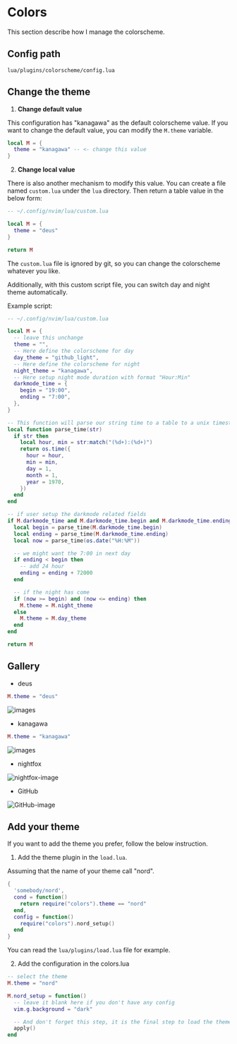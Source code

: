 # Colors

This section describe how I manage the colorscheme.

## Config path

```text
lua/plugins/colorscheme/config.lua
```

## Change the theme

1. **Change default value**

This configuration has "kanagawa" as the default colorscheme value.
If you want to change the default value, you can modify the `M.theme` variable.

```lua
local M = {
  theme = "kanagawa" -- <- change this value
}
```

2. **Change local value**

There is also another mechanism to modify this value.
You can create a file named `custom.lua` under the `lua` directory.
Then return a table value in the below form:

```lua
-- ~/.config/nvim/lua/custom.lua

local M = {
  theme = "deus"
}

return M
```

The `custom.lua` file is ignored by git, so you can change the colorscheme whatever you like.

Additionally, with this custom script file, you can switch day and night theme
automatically.

Example script:

```lua
-- ~/.config/nvim/lua/custom.lua

local M = {
  -- leave this unchange
  theme = "",
  -- Here define the colorscheme for day
  day_theme = "github_light",
  -- Here define the colorscheme for night
  night_theme = "kanagawa",
  -- Here setup night mode duration with format "Hour:Min"
  darkmode_time = {
    begin = "19:00",
    ending = "7:00",
  },
}

-- This function will parse our string time to a table to a unix timestamp
local function parse_time(str)
  if str then
    local hour, min = str:match("(%d+):(%d+)")
    return os.time({
      hour = hour,
      min = min,
      day = 1,
      month = 1,
      year = 1970,
    })
  end
end

-- if user setup the darkmode related fields
if M.darkmode_time and M.darkmode_time.begin and M.darkmode_time.ending then
  local begin = parse_time(M.darkmode_time.begin)
  local ending = parse_time(M.darkmode_time.ending)
  local now = parse_time(os.date("%H:%M"))

  -- we might want the 7:00 in next day
  if ending < begin then
    -- add 24 hour
    ending = ending + 72000
  end

  -- if the night has come
  if (now >= begin) and (now <= ending) then
    M.theme = M.night_theme
  else
    M.theme = M.day_theme
  end
end

return M
```

## Gallery

* deus

```lua
M.theme = "deus"
```

![images](https://raw.githubusercontent.com/Avimitin/nvim/master/docs/images/deus.png)

* kanagawa 

```lua
M.theme = "kanagawa"
```

![images](https://raw.githubusercontent.com/Avimitin/nvim/master/docs/images/kanagawa.png)

* nightfox

![nightfox-image](https://user-images.githubusercontent.com/2746374/158456286-9e3ee657-60e6-49d8-b85e-dcab285b31c3.png) 

* GitHub

![GitHub-image](https://camo.githubusercontent.com/4bb7ad6c319b5ce63bed16cb25753e603fee510d59a1fad0245bc3d0bda8445d/68747470733a2f2f696d6775722e636f6d2f4f5077424449342e706e67)

## Add your theme

If you want to add the theme you prefer, follow the below instruction.

1. Add the theme plugin in the `load.lua`.

Assuming that the name of your theme call "nord".

```lua
{
  'somebody/nord',
  cond = function()
    return require("colors").theme == "nord"
  end,
  config = function()
    require("colors").nord_setup()
  end
}
```

You can read the `lua/plugins/load.lua` file for example.

2. Add the configuration in the colors.lua

```lua
-- select the theme
M.theme = "nord"

M.nord_setup = function()
  -- leave it blank here if you don't have any config
  vim.g.background = "dark"

  -- And don't forget this step, it is the final step to load the theme
  apply()
end
```
